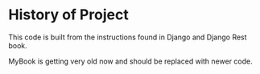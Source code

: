 # History of Project

This code is built from the instructions found in Django and Django Rest book.

MyBook is getting very old now and should be replaced with newer code.

